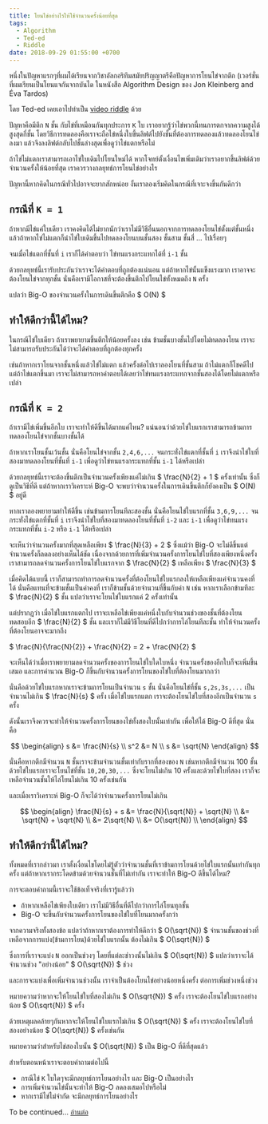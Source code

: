 ```yaml
---
title: โยนไข่อย่างไรให้ใช้จำนวนครั้งน้อยที่สุด
tags:
  - Algorithm
  - Ted-ed
  - Riddle
date: 2018-09-29 01:55:00 +0700
---
```


หนึ่งในปัญหาแรกๆที่ผมได้เรียนจากวิชาอัลกอริทึมสมัยปริญญาตรีคือปัญหาการโยนไข่จากตึก
(เวอร์ชั่นที่ผมเรียนเป็นโยนแจกันจากบันได ในหนังสือ Algorithm Design ของ Jon Kleinberg and Éva Tardos)

โดย Ted-ed เคยเอาไปทำเป็น [video riddle][vdo] ด้วย

ปัญหาคือมีตึก `N` ชั้น กับไข่ที่เหมือนกันทุกประการ `K` ใบ เราอยากรู้ว่าไข่พวกนี้ทนการตกจากความสูงได้สูงสุดกี่ชั้น
โดยวิธีการทดลองคือเราจะถือไข่หนึ่งใบขึ้นลิฟต์ไปยังชั้นที่ต้องการทดลองแล้วทดลองโยนไข่ลงมา แล้วจึงลงลิฟต์กลับไปชั้นล่างสุดเพื่อดูว่าไข่แตกหรือไม่

ถ้าไข่ไม่แตกเราสามารถเอาไข่ใบเดิมไปโยนใหม่ได้ หากโจทย์ตั้งเงื่อนไขเพิ่มเติมว่าเราอยากขึ้นลิฟต์ด้วยจำนวนครั้งให้น้อยที่สุด
เราควรวางกลยุทธ์การโยนไข่อย่างไร

ปัญหานี้หากคิดในกรณีทั่วไปอาจจะยากสักหน่อย งั้นเราลองเริ่มคิดในกรณีที่เจาะจงขึ้นกันดีกว่า

กรณีที่ `K = 1`
----

ถ้าหากมีไข่แค่ใบเดียว เราคงคิดได้ไม่ยากนักว่าเราไม่มีวิธีอื่นนอกจากการทดลองโยนไข่ตั้งแต่ชั้นหนึ่ง แล้วถ้าหากไข่ไม่แตกก็นำไข่ใบเดิมขึ้นไปทดลองโยนบนชั้นสอง ชั้นสาม ชั้นสี่ ... ไปเรื่อยๆ

จนเมื่อไข่แตกที่ชั้นที่ `i` เราก็ได้คำตอบว่า ไข่ทนแรงกระแทกได้ที่ `i-1` ชั้น

ด้วยกลยุทธ์นี้เรารับประกันว่าเราจะได้คำตอบที่ถูกต้องแน่นอน แต่ถ้าหากไข่นั้นแข็งแรงมาก เราอาจจะต้องโยนไข่จากทุกชั้น นั่นคือเรามีโอกาสที่จะต้องขึ้นตึกไปโยนไข่ทั้งหมดถึง `N` ครั้ง

แปลว่า Big-O ของจำนวนครั้งในการเดินขึ้นตึกคือ $ O(N) $

ทำให้ดีกว่านี้ได้ไหม?
----

ในกรณีไข่ใบเดียว ถ้าเราพยายามขึ้นตึกให้น้อยครั้งลง เช่น ข้ามชั้นบางชั้นไปโดยไม่ทดลองโยน เราจะไม่สามารถรับประกันได้ว่าจะได้คำตอบที่ถูกต้องทุกครั้ง 

เช่นถ้าหากเราโยนจากชั้นหนึ่งแล้วไข่ไม่แตก แล้วครั้งต่อไปเราลองโยนที่ชั้นสาม ถ้าไม่แตกก็โชคดีไป แต่ถ้าไข่แตกขึ้นมา เราจะไม่สามารถหาคำตอบได้เลยว่าไข่ทนแรงกระแทกจากชั้นสองได้โดยไม่แตกหรือเปล่า

กรณีที่ `K = 2`
----

ถ้าเรามีไข่เพิ่มขึ้นอีกใบ เราจะทำให้ดีขึ้นได้มากแค่ไหน? แน่นอนว่าด้วยไข่ใบแรกเราสามารถข้ามการทดลองโยนไข่จากชั้นบางชั้นได้

ถ้าหากเราโยนชั้นเว้นชั้น นั่นคือโยนไข่จากชั้น `2,4,6,...` จนกระทั่งไข่แตกที่ชั้นที่ `i` เราจึงนำไข่ใบที่สองมาทดลองโยนที่ชั้นที่ `i-1` เพื่อดูว่าไข่ทนแรงกระแทกที่ชั้น `i-1` ได้หรือเปล่า

ด้วยกลยุทธ์นี้เราจะต้องขึ้นตึกเป็นจำนวนครั้งเพียงแค่ไม่เกิน $ \frac{N}{2} + 1 $ ครั้งเท่านั้น
ซึ่งก็ดูเป็นวิธีที่ดี แต่ถ้าหากเราวิเคราะห์ Big-O จะพบว่าจำนวนครั้งในการเดินขึ้นตึกก็ยังคงเป็น $ O(N) $ อยู่ดี

หากเราลองพยายามทำให้ดีขึ้น เช่นข้ามการโยนทีละสองชั้น นั่นคือโยนไข่ใบแรกที่ชั้น `3,6,9,...` 
จนกระทั่งไข่แตกที่ชั้นที่ `i` เราจึงนำไข่ใบที่สองมาทดลองโยนที่ชั้นที่ `i-2` และ `i-1` เพื่อดูว่าไข่ทนแรงกระแทกที่ชั้น `i-2` หรือ `i-1` ได้หรือเปล่า

จะเห็นว่าจำนวนครั้งมากที่สุดเหลือเพียง $ \frac{N}{3} + 2 $ ซึ่งแม้ว่า Big-O จะไม่ดีขึ้นแต่จำนวนครั้งก็ลดลงอย่างเห็นได้ชัด เนื่องจากด้วยการที่เพิ่มจำนวนครั้งการโยนไข่ใบที่สองเพียงหนึ่งครั้ง เราสามารถลดจำนวนครั้งการโยนไข่ใบแรกจาก $ \frac{N}{2} $ เหลือเพียง $ \frac{N}{3} $

เมื่อคิดได้แบบนี้ เราก็สามารถทำการลดจำนวนครั้งที่ต้องโยนไข่ใบแรกลงให้เหลือเพียงแค่จำนวนคงที่ได้
นั่นคือแทนที่จะข้ามชั้นเป็นค่าคงที่ เราก็ข้ามชั้นด้วยจำนวนที่ขึ้นกับค่า `N` เช่น หากเราเลือกข้ามทีละ $ \frac{N}{2} $ ชั้น แปลว่าเราจะโยนไข่ใบแรกแค่ 2 ครั้งเท่านั้น

แต่ปรากฎว่า เมื่อไข่ใบแรกแตกไป เราจะเหลือไข่เพียงแค่หนึ่งใบกับจำนวนช่วงของชั้นที่ต้องโยนทดสอบอีก $ \frac{N}{2} $ ชั้น 
และเราก็ไม่มีวิธีโยนที่ดีไปกว่าการไล่โยนทีละชั้น ทำให้จำนวนครั้งที่ต้องโยนอาจจะมากถึง

$ \frac{N}{\frac{N}{2}} + \frac{N}{2} = 2 + \frac{N}{2} $

จะเห็นได้ว่าเมื่อเราพยายามลดจำนวนครั้งของการโยนไข่ใบใดใบหนึ่ง จำนวนครั้งของอีกใบก็จะเพิ่มขึ้นเสมอ และการคำนวณ Big-O ก็ขึ้นกับจำนวนครั้งการโยนของไข่ใบที่ต้องโยนมากกว่า

นั่นคือด้วยไข่ใบแรกหากเราจะข้ามการโยนเป็นจำนวน `s` ชั้น นั่นคือโยนไข่ที่ชั้น `s,2s,3s,...` เป็นจำนวนไม่เกิน $ \frac{N}{s} $ ครั้ง เมื่อไข่ใบแรกแตก เราจะต้องโยนไข่ใบที่สองอีกเป็นจำนวน `s` ครั้ง

ดังนั้นเราจึงควรจะทำให้จำนวนครั้งการโยนของไข่ทั้งสองใบนั้นเท่ากัน เพื่อให้ได้ Big-O ดีที่สุด นั่นคือ

$$ \begin{align}
    s   &= \frac{N}{s} \\
    s^2 &= N \\
    s   &= \sqrt{N}
\end{align} $$

นั่นคือหากตึกมีจำนวน `N` ชั้นเราจะข้ามจำนวนชั้นเท่ากับรากที่สองของ `N` เช่นหากตึกมีจำนวน 100 ชั้น ด้วยไข่ใบแรกเราจะโยนไข่ที่ชั้น
`10,20,30,...` ซึ่งจะโยนไม่เกิน 10 ครั้งและด้วยไข่ใบที่สอง เราก็จะเหลือจำนวนชั้นให้ไล่โยนไม่เกิน 10 ครั้งเช่นกัน

และเมื่อเราวิเคราะห์ Big-O ก็จะได้ว่าจำนวนครั้งการโยนไม่เกิน 

$$ \begin{align}
    \frac{N}{s} + s     &=  \frac{N}{\sqrt{N}} + \sqrt{N} \\
                        &=  \sqrt{N} + \sqrt{N} \\
                        &=  2\sqrt{N} \\
                        &=  O(\sqrt{N}) \\
\end{align} $$

ทำให้ดีกว่านี้ได้ไหม?
----

ทั้งหมดที่เรากล่าวมา เราตั้งเงื่อนไขโดยไม่รู้ตัวว่าจำนวนชั้นที่เราข้ามการโยนด้วยไข่ใบแรกนั้นเท่ากันทุกครั้ง
แต่ถ้าหากเรากระโดดข้ามด้วยจำนวนชั้นที่ไม่เท่ากัน เราจะทำให้  Big-O ดีขึ้นได้ไหม?

การจะตอบคำถามนี้เราจะใช้ข้อเท็จจริงที่เรารู้แล้วว่า
- ถ้าหากเหลือไข่เพียงใบเดียว เราไม่มีวิธีอื่นที่ดีไปกว่าการไล่โยนทุกชั้น
- Big-O จะขึ้นกับจำนวนครั้งการโยนของไข่ใบที่โยนมากครั้งกว่า

จากความจริงทั้งสองข้อ แปลว่าถ้าหากเราต้องการทำให้ดีกว่า $ O(\sqrt{N}) $ จำนวนชั้นของช่วงที่เหลือจากการแบ่ง(ข้ามการโยน)ด้วยไข่ใบแรกนั้น ต้องไม่เกิน $ O(\sqrt{N}) $

ซึ่งการที่เราจะแบ่ง `N` ออกเป็นช่วงๆ โดยที่แต่ละช่าวงนั้นไม่เกิน $ O(\sqrt{N}) $ แปลว่าเราจะได้จำนวนช่วง "อย่างน้อย" $ O(\sqrt{N}) $ ช่วง

และการจะแบ่งเพื่อเพิ่มจำนวนช่วงนั้น เราจำเป็นต้องโยนไข่อย่างน้อยหนึ่งครั้ง ต่อการเพิ่มช่วงหนึ่งช่วง

หมายความว่าหากจะให้โยนไข่ใบที่สองไม่เกิน $ O(\sqrt{N}) $ ครั้ง เราจะต้องโยนไข่ใบแรกอย่างน้อย $ O(\sqrt{N}) $ ครั้ง

ด้วยเหตุผลคล้ายๆกันหากจะให้โยนไข่ใบแรกไม่เกิน $ O(\sqrt{N}) $ ครั้ง เราจะต้องโยนไข่ใบที่สองอย่างน้อย $ O(\sqrt{N}) $ ครั้งเช่นกัน

หมายความว่าสำหรับไข่สองใบนั้น $ O(\sqrt{N}) $ เป็น Big-O ที่ดีที่สุดแล้ว

สำหรับตอนหน้าเราจะตอบคำถามต่อไปนี้
- กรณีไข่ `K` ใบใดๆจะมีกลยุทธ์การโยนอย่างไร และ Big-O เป็นอย่างไร
- การเพิ่มจำนวนไข่นั้นจะทำให้ Big-O ลดลงเสมอไปหรือไม่
- หากเรามีไข่ไม่จำกัด จะมีกลยุทธ์การโยนอย่างไร

To be continued... [อ่านต่อ][next]


[vdo]: //www.youtube.com/watch?v=NGtt7GJ1uiM
[next]: /2018/09/29/throw-more-eggs.html